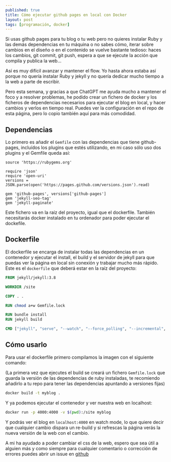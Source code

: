 ```yaml
---
published: true
title: Cómo ejecutar github pages en local con Docker
layout: post
tags: [programación, docker] 
---
```


Si usas github pages para tu blog o tu web pero no quieres instalar Ruby
y las demás dependencias en tu máquina o no sabes cómo, iterar sobre
cambios en el diseño o en el contenido se vuelve bastante tedioso: haces los cambios,
git commit, git push, espera a que se ejecute la acción que compila y publica la web...

Así es muy difícil avanzar y mantener el flow. Yo hasta ahora estaba así porque
no quería instalar Ruby y jekyll y no quería dedicar mucho tiempo a la web a parte de
escribir.

Pero esta semana, y gracias a que ChatGPT me ayuda mucho a mantener el foco y a resolver
problemas, he podido crear un fichero de docker y los ficheros de dependencias necesarios
para ejecutar el blog en local, y hacer cambios y verlos en tiempo real. Puedes ver la
configuración en el repo de esta página, pero lo copio también aquí para más comodidad.

## Dependencias

Lo primero es añadir el `Gemfile` con las dependencias que tiene github-pages, incluídos los plugins
que estés utilizando, en mi caso sólo uso dos plugins y el Gemfile queda así:

```Gemfile
source 'https://rubygems.org'

require 'json'
require 'open-uri'
versions = JSON.parse(open('https://pages.github.com/versions.json').read)

gem 'github-pages', versions['github-pages']
gem 'jekyll-seo-tag' 
gem 'jekyll-paginate'
```

Este fichero va en la raíz del proyecto, igual que el dockerfile. También necesitarás docker instalado
en tu ordenador para poder ejecutar el dockefile.

## Dockerfile

El dockerfile se encarga de instalar todas las dependencias en un contenedor y ejecutar el install, el build y el servidor de jekyll para que puedas ver la página en local sin conexión y trabajar mucho más
rápido. Este es el `dockerfile` que deberá estar en la raíz del proyecto:

```dockerfile
FROM jekyll/jekyll:3.8

WORKDIR /site

COPY . .

RUN chmod a+w Gemfile.lock 

RUN bundle install
RUN jekyll build

CMD ["jekyll", "serve", "--watch", "--force_polling", "--incremental", "-H", "0.0.0.0"]
```

## Cómo usarlo

Para usar el dockerfile primero compilamos la imagen con el siguiente comando:


(La primera vez que ejecutes el build se creará un fichero `Gemfile.lock` que guarda la versión de las
dependencias de ruby instaladas, te recomiendo añadirlo a tu repo para tener las dependencias apuntando
a versiones fijas)

```sh
docker build -t myblog .
```

Y ya podemos ejecutar el contenedor y ver nuestra web en localhost:

```sh
docker run -p 4000:4000 -v $(pwd):/site myblog
```

Y podrás ver el blog en `localhost:4000` en watch mode, lo que quiere decir que cualquier cambio dispara
un re-build y si refrescas la página verás la nueva versión de la web con el cambio.

A mi ha ayudado a poder cambiar el css de la web, espero que sea útil a alguien más y como siempre para
cualquier comentario o corrección de errores puedes abrir un issue en [github](https://github.com/juanmirod/juanmirod.github.io)